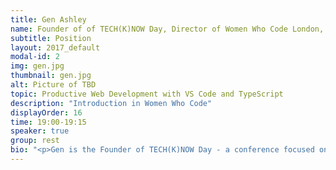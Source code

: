 ```yaml
---
title: Gen Ashley
name: Founder of of TECH(K)NOW Day, Director of Women Who Code London, MVP
subtitle: Position
layout: 2017_default
modal-id: 2
img: gen.jpg
thumbnail: gen.jpg
alt: Picture of TBD
topic: Productive Web Development with VS Code and TypeScript
description: "Introduction in Women Who Code"
displayOrder: 16
time: 19:00-19:15
speaker: true
group: rest
bio: "<p>Gen is the Founder of TECH(K)NOW Day - a conference focused on Women in Technology.  She is also a Director of Women Who Code London and is a very active leader in the Tech community in London. Aside from her involvement with Women Who Code she is a Lead for Google Women Techmakers London, NASA Space Apps Challenge London, Twitter Developer Community London and Google Developer Groups London.  She is also part of the leadership committee for Ada's List (a network for women in technology). She is co-organiser of COED:CODE, OpenTechSchool London and London Game Developers. She was the Head of Developer Outreach at Skills Matter and a former VP - Business Development Manager - Project Manager at Citigroup. Gen helped lead Anita Borg Institute London and was actively instrumental in delivering the very first 1-Day Grace Hopper Conference in Europe (GHC-1 which is now called HopperX1) which was held in London.   She was recently awarded as MVP (Most Valuable Professional) by Microsoft.</p>"
---
```


